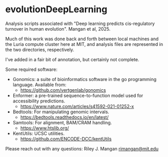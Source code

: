 # evolutionDeepLearning
Analysis scripts associated with "Deep learning predicts cis-regulatory turnover in human evolution". Mangan et al, 2025.


Much of this work was done back and forth between local machines and the Luria compute cluster here at MIT, and analysis files are represented in the two directories, respectively.

I've added in a fair bit of annotation, but certainly not complete. 


Some required software:
* Gonomics: a suite of bioinformatics software in the go programming language. Available from: 
	* https://github.com/vertgenlab/gonomics
* Enformer: a pre-trained sequence-to-function model used for accessibility predictions. 
	* https://www.nature.com/articles/s41592-021-01252-x
* Bedtools: For manipulating genomic intervals.
	* https://bedtools.readthedocs.io/en/latest/
* Samtools: For alignment, BAM/CRAM handling.
	* https://www.htslib.org/ 
* KentUtils: UCSC utilities.
	* https://github.com/ENCODE-DCC/kentUtils

Please reach out with any questions:
Riley J. Mangan
rimangan@mit.edu
